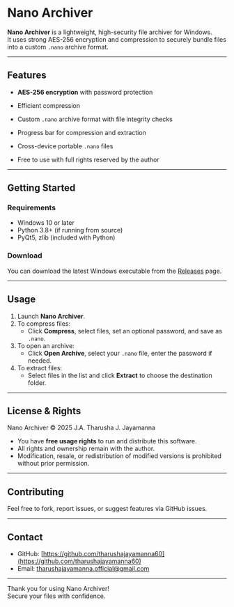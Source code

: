 # Nano Archiver


**Nano Archiver** is a lightweight, high-security file archiver for Windows.  
It uses strong AES-256 encryption and compression to securely bundle files into a custom `.nano` archive format.

---

## Features

- **AES-256 encryption** with password protection  
- Efficient compression   
- Custom `.nano` archive format with file integrity checks
  
- Progress bar for compression and extraction  
- Cross-device portable `.nano` files  
- Free to use with full rights reserved by the author  

---



## Getting Started

### Requirements

- Windows 10 or later  
- Python 3.8+ (if running from source)  
- PyQt5, zlib (included with Python)  

### Download

You can download the latest Windows executable from the [Releases](https://github.com/tharushajayamanna60/nano-archiver/releases) page.

---

## Usage

1. Launch **Nano Archiver**.  
2. To compress files:  
   - Click **Compress**, select files, set an optional password, and save as `.nano`.  
3. To open an archive:  
   - Click **Open Archive**, select your `.nano` file, enter the password if needed.  
4. To extract files:  
   - Select files in the list and click **Extract** to choose the destination folder.

---

## License & Rights

Nano Archiver © 2025 J.A. Tharusha J. Jayamanna

- You have **free usage rights** to run and distribute this software.  
- All rights and ownership remain with the author.  
- Modification, resale, or redistribution of modified versions is prohibited without prior permission.

---

## Contributing

Feel free to fork, report issues, or suggest features via GitHub issues.

---

## Contact

- GitHub: [https://github.com/tharushajayamanna60](https://github.com/tharushajayamanna60)  
- Email: tharushajayamanna.official@gmail.com

---

Thank you for using Nano Archiver!  
Secure your files with confidence.

